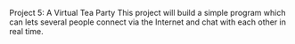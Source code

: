 Project 5: A Virtual Tea Party
This project will build a simple program which can lets several people connect via the Internet and chat with each other in real time.
